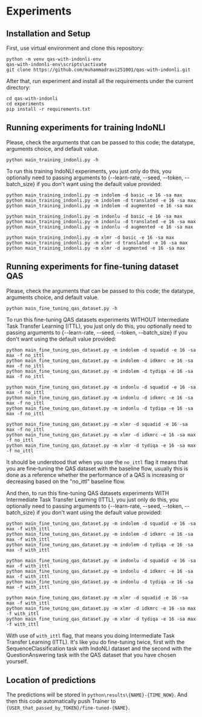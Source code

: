 # Experiments

## Installation and Setup

First, use virtual environment and clone this repository:
```
python -m venv qas-with-indonli-env
qas-with-indonli-env\scripts\activate
git clone https://github.com/muhammadravi251001/qas-with-indonli.git
```

After that, run experiment and install all the requirements under the current directory:
```
cd qas-with-indonli
cd experiments
pip install -r requirements.txt
```

## Running experiments for training IndoNLI

Please, check the arguments that can be passed to this code; the datatype, arguments choice, and default value.
```
python main_training_indonli.py -h
```

To run this training IndoNLI experiments, you just only do this, you optionally need to passing arguments to {--learn-rate, --seed, --token, --batch_size} if you don't want using the default value provided:
```
python main_training_indonli.py -m indolem -d basic -e 16 -sa max
python main_training_indonli.py -m indolem -d translated -e 16 -sa max
python main_training_indonli.py -m indolem -d augmented -e 16 -sa max

python main_training_indonli.py -m indonlu -d basic -e 16 -sa max
python main_training_indonli.py -m indonlu -d translated -e 16 -sa max
python main_training_indonli.py -m indonlu -d augmented -e 16 -sa max

python main_training_indonli.py -m xlmr -d basic -e 16 -sa max
python main_training_indonli.py -m xlmr -d translated -e 16 -sa max
python main_training_indonli.py -m xlmr -d augmented -e 16 -sa max
```

## Running experiments for fine-tuning dataset QAS

Please, check the arguments that can be passed to this code; the datatype, arguments choice, and default value.
```
python main_fine_tuning_qas_dataset.py -h
```

To run this fine-tuning QAS datasets experiments WITHOUT Intermediate Task Transfer Learning (ITTL), you just only do this, you optionally need to passing arguments to {--learn-rate, --seed, --token, --batch_size} if you don't want using the default value provided:
```
python main_fine_tuning_qas_dataset.py -m indolem -d squadid -e 16 -sa max -f no_ittl
python main_fine_tuning_qas_dataset.py -m indolem -d idkmrc -e 16 -sa max -f no_ittl
python main_fine_tuning_qas_dataset.py -m indolem -d tydiqa -e 16 -sa max -f no_ittl

python main_fine_tuning_qas_dataset.py -m indonlu -d squadid -e 16 -sa max -f no_ittl
python main_fine_tuning_qas_dataset.py -m indonlu -d idkmrc -e 16 -sa max -f no_ittl
python main_fine_tuning_qas_dataset.py -m indonlu -d tydiqa -e 16 -sa max -f no_ittl

python main_fine_tuning_qas_dataset.py -m xlmr -d squadid -e 16 -sa max -f no_ittl
python main_fine_tuning_qas_dataset.py -m xlmr -d idkmrc -e 16 -sa max -f no_ittl
python main_fine_tuning_qas_dataset.py -m xlmr -d tydiqa -e 16 -sa max -f no_ittl
```

It should be understood that when you use the `no_ittl` flag it means that you are fine-tuning the QAS dataset with the baseline flow, usually this is done as a reference whether the performance of a QAS is increasing or decreasing based on the "no_ittl" baseline flow.

And then, to run this fine-tuning QAS datasets experiments WITH Intermediate Task Transfer Learning (ITTL), you just only do this, you optionally need to passing arguments to {--learn-rate, --seed, --token, --batch_size} if you don't want using the default value provided:
```
python main_fine_tuning_qas_dataset.py -m indolem -d squadid -e 16 -sa max -f with_ittl
python main_fine_tuning_qas_dataset.py -m indolem -d idkmrc -e 16 -sa max -f with_ittl
python main_fine_tuning_qas_dataset.py -m indolem -d tydiqa -e 16 -sa max -f with_ittl

python main_fine_tuning_qas_dataset.py -m indonlu -d squadid -e 16 -sa max -f with_ittl
python main_fine_tuning_qas_dataset.py -m indonlu -d idkmrc -e 16 -sa max -f with_ittl
python main_fine_tuning_qas_dataset.py -m indonlu -d tydiqa -e 16 -sa max -f with_ittl

python main_fine_tuning_qas_dataset.py -m xlmr -d squadid -e 16 -sa max -f with_ittl
python main_fine_tuning_qas_dataset.py -m xlmr -d idkmrc -e 16 -sa max -f with_ittl
python main_fine_tuning_qas_dataset.py -m xlmr -d tydiqa -e 16 -sa max -f with_ittl
```

With use of `with_ittl` flag, that means you doing Intermediate Task Transfer Learning (ITTL). It's like you do fine-tuning twice, first with the SequenceClassification task with IndoNLI dataset and the second with the QuestionAnswering task with the QAS dataset that you have chosen yourself.

## Location of predictions

The predictions will be stored in `python\results\{NAME}-{TIME_NOW}`. And then this code automatically push Trainer to `{USER_that_passed_by_TOKEN}/fine-tuned-{NAME}`.
